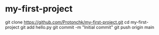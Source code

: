 # my-first-project
git clone https://github.com/Protonchk/my-first-project.git
cd my-first-project
git add hello.py
git commit -m "Initial commit"
git push origin main
